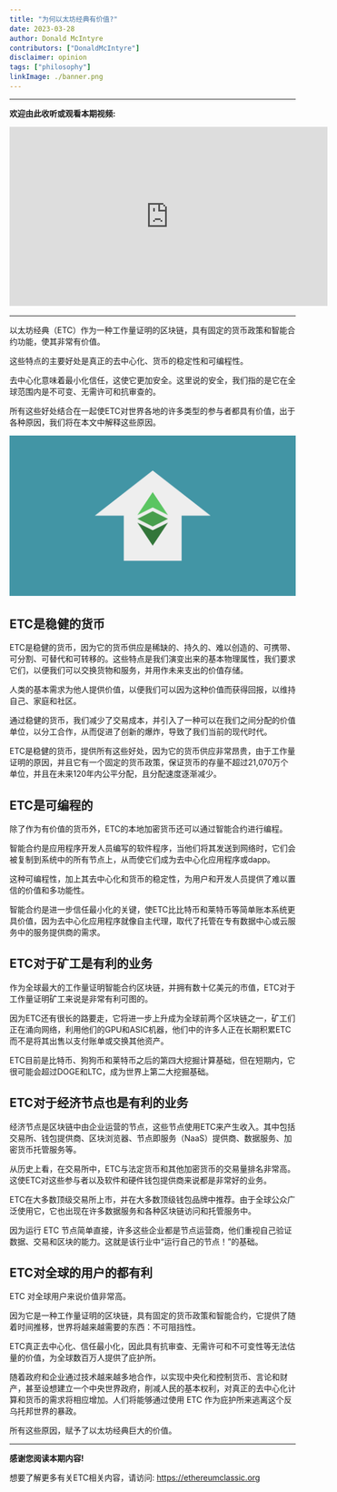```yaml
---
title: "为何以太坊经典有价值?"
date: 2023-03-28
author: Donald McIntyre
contributors: ["DonaldMcIntyre"]
disclaimer: opinion
tags: ["philosophy"]
linkImage: ./banner.png
---
```


---
**欢迎由此收听或观看本期视频:**

<iframe width="560" height="315" src="https://www.youtube.com/embed/ltV3gnrmHo4" title="YouTube video player" frameborder="0" allow="accelerometer; autoplay; clipboard-write; encrypted-media; gyroscope; picture-in-picture; web-share" allowfullscreen></iframe>

---

以太坊经典（ETC）作为一种工作量证明的区块链，具有固定的货币政策和智能合约功能，使其非常有价值。

这些特点的主要好处是真正的去中心化、货币的稳定性和可编程性。

去中心化意味着最小化信任，这使它更加安全。这里说的安全，我们指的是它在全球范围内是不可变、无需许可和抗审查的。

所有这些好处结合在一起使ETC对世界各地的许多类型的参与者都具有价值，出于各种原因，我们将在本文中解释这些原因。

![ETC's value.](./banner.png)

## ETC是稳健的货币

ETC是稳健的货币，因为它的货币供应是稀缺的、持久的、难以创造的、可携带、可分割、可替代和可转移的。这些特点是我们演变出来的基本物理属性，我们要求它们，以便我们可以交换货物和服务，并用作未来支出的价值存储。

人类的基本需求为他人提供价值，以便我们可以因为这种价值而获得回报，以维持自己、家庭和社区。

通过稳健的货币，我们减少了交易成本，并引入了一种可以在我们之间分配的价值单位，以分工合作，从而促进了创新的爆炸，导致了我们当前的现代时代。

ETC是稳健的货币，提供所有这些好处，因为它的货币供应非常昂贵，由于工作量证明的原因，并且它有一个固定的货币政策，保证货币的存量不超过21,070万个单位，并且在未来120年内公平分配，且分配速度逐渐减少。

## ETC是可编程的

除了作为有价值的货币外，ETC的本地加密货币还可以通过智能合约进行编程。

智能合约是应用程序开发人员编写的软件程序，当他们将其发送到网络时，它们会被复制到系统中的所有节点上，从而使它们成为去中心化应用程序或dapp。

这种可编程性，加上其去中心化和货币的稳定性，为用户和开发人员提供了难以置信的价值和多功能性。

智能合约是进一步信任最小化的关键，使ETC比比特币和莱特币等简单账本系统更具价值，因为去中心化应用程序就像自主代理，取代了托管在专有数据中心或云服务中的服务提供商的需求。

## ETC对于矿工是有利的业务

作为全球最大的工作量证明智能合约区块链，并拥有数十亿美元的市值，ETC对于工作量证明矿工来说是非常有利可图的。

因为ETC还有很长的路要走，它将进一步上升成为全球前两个区块链之一，矿工们正在涌向网络，利用他们的GPU和ASIC机器，他们中的许多人正在长期积累ETC而不是将其出售以支付账单或交换其他资产。

ETC目前是比特币、狗狗币和莱特币之后的第四大挖掘计算基础，但在短期内，它很可能会超过DOGE和LTC，成为世界上第二大挖掘基础。

## ETC对于经济节点也是有利的业务

经济节点是区块链中由企业运营的节点，这些节点使用ETC来产生收入。其中包括交易所、钱包提供商、区块浏览器、节点即服务（NaaS）提供商、数据服务、加密货币托管服务等。

从历史上看，在交易所中，ETC与法定货币和其他加密货币的交易量排名非常高。这使ETC对这些参与者以及软件和硬件钱包提供商来说都是非常好的业务。

ETC在大多数顶级交易所上市，并在大多数顶级钱包品牌中推荐。由于全球公众广泛使用它，它也出现在许多数据服务和各种区块链访问和托管服务中。

因为运行 ETC 节点简单直接，许多这些企业都是节点运营商，他们重视自己验证数据、交易和区块的能力。这就是该行业中“运行自己的节点！”的基础。

## ETC对全球的用户的都有利

ETC 对全球用户来说价值非常高。

因为它是一种工作量证明的区块链，具有固定的货币政策和智能合约，它提供了随着时间推移，世界将越来越需要的东西：不可阻挡性。

ETC真正去中心化、信任最小化，因此具有抗审查、无需许可和不可变性等无法估量的价值，为全球数百万人提供了庇护所。

随着政府和企业通过技术越来越多地合作，以实现中央化和控制货币、言论和财产，甚至设想建立一个中央世界政府，削减人民的基本权利，对真正的去中心化计算和货币的需求将相应增加。人们将能够通过使用 ETC 作为庇护所来逃离这个反乌托邦世界的暴政。

所有这些原因，赋予了以太坊经典巨大的价值。

---

**感谢您阅读本期内容!**

想要了解更多有关ETC相关内容，请访问: https://ethereumclassic.org
